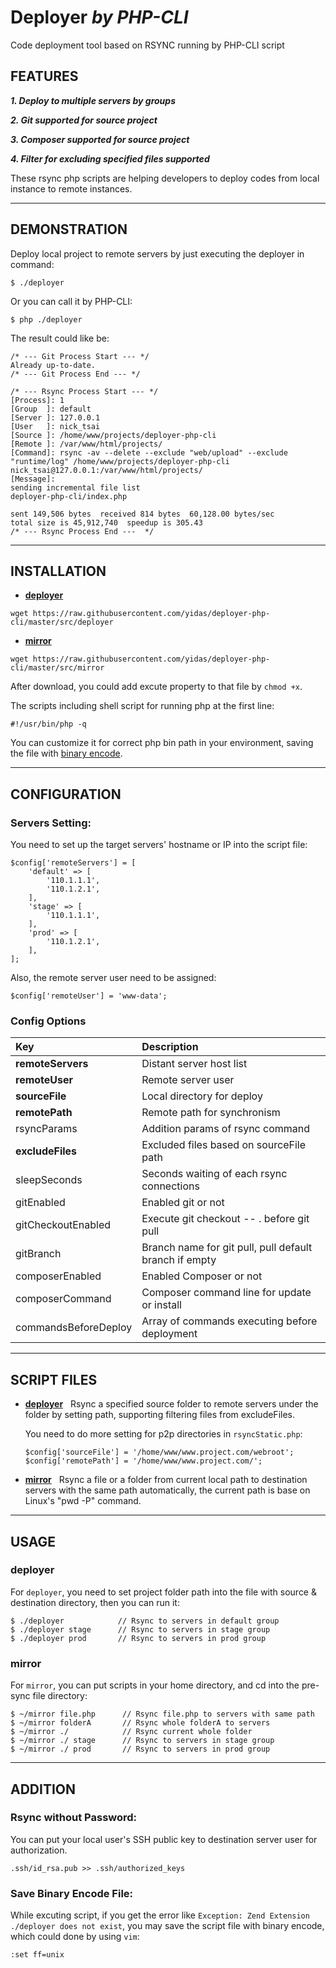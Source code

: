Deployer *by PHP-CLI*
=====================

Code deployment tool based on RSYNC running by PHP-CLI script

FEATURES
--------

***1. Deploy to multiple servers by groups***

***2. Git supported for source project***

***3. Composer supported for source project***

***4. Filter for excluding specified files supported***

These rsync php scripts are helping developers to deploy codes from local instance to remote instances.

---

DEMONSTRATION
-------------

Deploy local project to remote servers by just executing the deployer in command:

```
$ ./deployer
```
Or you can call it by PHP-CLI:
```
$ php ./deployer
```

The result could like be:
```
/* --- Git Process Start --- */
Already up-to-date.
/* --- Git Process End --- */

/* --- Rsync Process Start --- */
[Process]: 1
[Group  ]: default
[Server ]: 127.0.0.1
[User   ]: nick_tsai
[Source ]: /home/www/projects/deployer-php-cli
[Remote ]: /var/www/html/projects/
[Command]: rsync -av --delete --exclude "web/upload" --exclude "runtime/log" /home/www/projects/deployer-php-cli nick_tsai@127.0.0.1:/var/www/html/projects/
[Message]:
sending incremental file list
deployer-php-cli/index.php

sent 149,506 bytes  received 814 bytes  60,128.00 bytes/sec
total size is 45,912,740  speedup is 305.43
/* --- Rsync Process End ---  */
```

---

INSTALLATION
------------

- **[deployer](#deployer)**   
    
```
wget https://raw.githubusercontent.com/yidas/deployer-php-cli/master/src/deployer
```
    
- **[mirror](#mirror)**  
     
```
wget https://raw.githubusercontent.com/yidas/deployer-php-cli/master/src/mirror
```

After download, you could add excute property to that file by `chmod +x`.  

The scripts including shell script for running php at the first line:
```
#!/usr/bin/php -q
```
You can customize it for correct php bin path in your environment, saving the file with [binary encode](#save-bin-file).

---

CONFIGURATION
-------------

### Servers Setting:

You need to set up the target servers' hostname or IP into the script file:

```
$config['remoteServers'] = [
    'default' => [
        '110.1.1.1',
        '110.1.2.1',
    ],
    'stage' => [
        '110.1.1.1',
    ],
    'prod' => [
        '110.1.2.1',
    ],
];
```

Also, the remote server user need to be assigned:

```
$config['remoteUser'] = 'www-data';
```

### Config Options

|Key|Description|
|:-|:-|
|**remoteServers**|Distant server host list|
|**remoteUser**|Remote server user|
|**sourceFile**|Local directory for deploy |
|**remotePath**|Remote path for synchronism|
|rsyncParams|Addition params of rsync command|
|**excludeFiles**|Excluded files based on sourceFile path|
|sleepSeconds|Seconds waiting of each rsync connections|
|gitEnabled|Enabled git or not|
|gitCheckoutEnabled|Execute git checkout -- . before git pull  |
|gitBranch|Branch name for git pull, pull default branch if empty  |
|composerEnabled|Enabled Composer or not|
|composerCommand|Composer command line for update or install|
|commandsBeforeDeploy|Array of commands executing before deployment|

---

SCRIPT FILES
------------

- **[deployer](#deployer)**   
    Rsync a specified source folder to remote servers under the folder by setting path, supporting filtering files from excludeFiles.
    
    You need to do more setting for p2p directories in `rsyncStatic.php`:
    ```
    $config['sourceFile'] = '/home/www/www.project.com/webroot';
    $config['remotePath'] = '/home/www/www.project.com/';
    ```
    
- **[mirror](#mirror)**  
     Rsync a file or a folder from current local path to destination servers with the same path automatically, the current path is base on Linux's "pwd -P" command.

---

USAGE
-----

### deployer

For `deployer`, you need to set project folder path into the file with source & destination directory, then you can run it:
```
$ ./deployer            // Rsync to servers in default group
$ ./deployer stage      // Rsync to servers in stage group
$ ./deployer prod       // Rsync to servers in prod group
```


### mirror

For `mirror`, you can put scripts in your home directory, and cd into the pre-sync file directory:

```
$ ~/mirror file.php      // Rsync file.php to servers with same path
$ ~/mirror folderA       // Rsync whole folderA to servers
$ ~/mirror ./            // Rsync current whole folder
$ ~/mirror ./ stage      // Rsync to servers in stage group
$ ~/mirror ./ prod       // Rsync to servers in prod group
```

---

ADDITION
--------

### Rsync without Password:  

You can put your local user's SSH public key to destination server user for authorization.
```
.ssh/id_rsa.pub >> .ssh/authorized_keys
```

### Save Binary Encode File:  
  
While excuting script, if you get the error like `Exception: Zend Extension ./deployer does not exist`, you may save the script file with binary encode, which could done by using `vim`:

```
:set ff=unix
```



